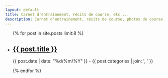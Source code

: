 ```yaml
---
layout: default
title: Carnet d'entrainement, récits de course, etc ...
description: Carnet d'entrainement, récits de course, photos de course.
---
```


<ul id="articles">
{% for post in site.posts limit:8 %}
  <li>
    <article itemprop="blogPost" itemscope itemtype="http://schema.org/BlogPosting">
      <h2>
        <a itemprop="name" href="{{ post.url }}">{{ post.title }}</a>
      </h2>
      <p class="meta">
        <time pubdate datetime="{{ page.date | date: '%Y-%m-%d' }}">
          {{ post.date | date: "%d/%m/%Y" }}
        </time>
         - {{ post.categories | join: ', ' }}
      </p>
    </article>
  </li>
{% endfor %}
</ul>
